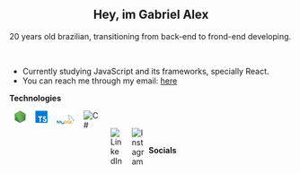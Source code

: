<h2 align="center">Hey, im Gabriel Alex</h2>

20 years old brazilian, transitioning from back-end to frond-end developing.

<br />

* Currently studying JavaScript and its frameworks, specially React.
* You can reach me through my email: [here](gabrielalex2002@outlook.com)

**Technologies**

[<img align="left" alt="NodeJs" width="22px" src="https://raw.githubusercontent.com/github/explore/80688e429a7d4ef2fca1e82350fe8e3517d3494d/topics/nodejs/nodejs.png" style="margin: 0 8px 0 8px"/>][node]
[<img align="left" alt="Typescript" width="22px" src="https://raw.githubusercontent.com/devicons/devicon/master/icons/typescript/typescript-original.svg" style="margin: 0 8px 0 8px"/>][typescript]
[<img align="left" alt="MySQL" width="32px" src="https://raw.githubusercontent.com/devicons/devicon/master/icons/mysql/mysql-original-wordmark.svg" style="margin: 0 8px 0 8px"/>][mysql]
[<img align="left" alt="C#" width="32px" src="https://www.google.com/url?sa=i&url=https%3A%2F%2Fwww.freeiconspng.com%2Fimg%2F28402&psig=AOvVaw31F55Rb46i4u8AUD660IA1&ust=1669327824839000&source=images&cd=vfe&ved=0CBAQjRxqFwoTCLi8vPGoxfsCFQAAAAAdAAAAABAE" style="margin: 0 8px 0 8px"/>][c#]

<br />

[<img align="left" alt="LinkedIn" width="22px" src="https://cdn.jsdelivr.net/npm/simple-icons@v3/icons/linkedin.svg" style="margin: 0 8px 0 8px"/>][linkedin]
[<img align="left" alt="Instagram" width="22px" src="https://cdn.jsdelivr.net/npm/simple-icons@v3/icons/instagram.svg" style="margin: 0 8px 0 8px"/>][instagram]

<br />

**Socials**

[linkedin]: https://www.linkedin.com/in/gabriel-alex-0a2551208/
[instagram]: https://www.instagram.com/al_eek/

[typescript]: https://www.typescriptlang.org/
[mysql]: https://www.mysql.com/
[node]: https://nodejs.org
[c#]: https://learn.microsoft.com/en-us/dotnet/csharp/
[javascript]: https://www.javascript.com/
[react]: https://reactjs.org/

